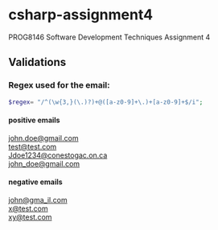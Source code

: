 # csharp-assignment4
PROG8146 Software Development Techniques Assignment 4



## Validations
### Regex used for the email:
```php
$regex= "/^(\w{3,}(\.)?)+@([a-z0-9]+\.)+[a-z0-9]+$/i";
```

#### positive emails
john.doe@gmail.com \
test@test.com \
Jdoe1234@conestogac.on.ca \
john_doe@gmail.com

#### negative emails
john@gma_il.com \
x@test.com \
xy@test.com
